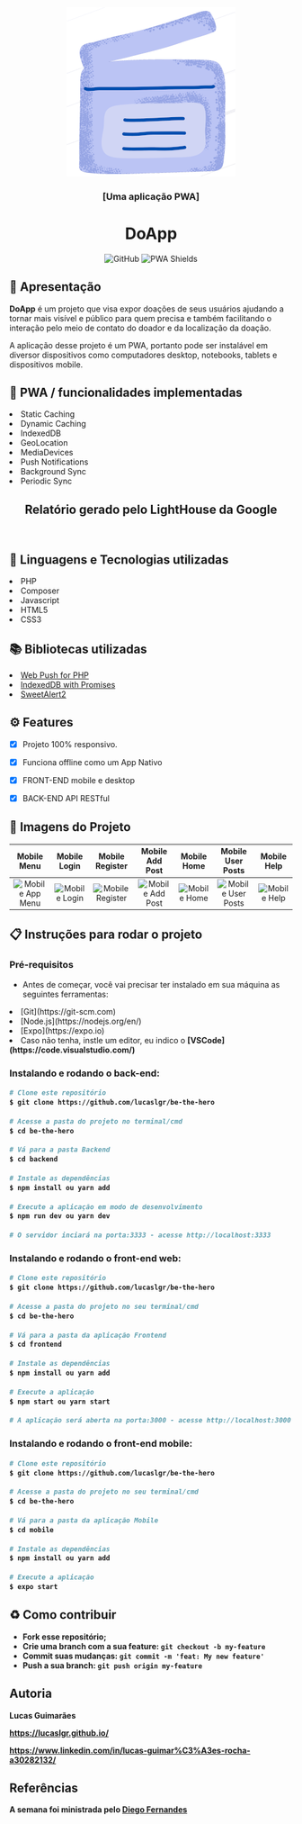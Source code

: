 <div align="center">
    <img src="./frontend/public/src/images/logos/logo.png" alt="Projeto DoApp" />
    <h3>[Uma aplicação PWA]</h3>
    <h1> DoApp </h1>
</div>

<div align="center">

![GitHub](https://img.shields.io/badge/license-MIT-green)
![PWA Shields](https://www.pwa-shields.com/1.0.0/series/classic/white/gray.svg)
</div>

## :loudspeaker: Apresentação

**DoApp** é um projeto que visa expor doações de seus usuários ajudando a tornar mais visível e público para quem precisa e também facilitando o interação pelo meio de contato do doador e da localização da doação.

A aplicação desse projeto é um PWA, portanto pode ser instalável em diversor dispositivos como computadores desktop, notebooks, tablets e dispositivos mobile. 

## :rocket: PWA / funcionalidades implementadas

<li>Static Caching</li>
<li>Dynamic Caching</li>
<li>IndexedDB</li>
<li>GeoLocation</li>
<li>MediaDevices</li>
<li>Push Notifications</li>
<li>Background Sync</li>
<li>Periodic Sync</li>

<h2 align="center">Relatório gerado pelo LightHouse da Google</h2>

<p align="center">
<img title="" src="https://raw.githubusercontent.com/lucaslgr/project-doapp/master/screenshot/lighthouse-repot.png" alt="" width="521" data-align="center">
</p>

## :memo: Linguagens e Tecnologias utilizadas

<li>PHP</li>
<li>Composer</li>
<li>Javascript</li>
<li>HTML5</li>
<li>CSS3</li>

## :books: Bibliotecas utilizadas

<li><a href=https://github.com/web-push-libs/web-push-php">Web Push for PHP</a></li>
<li><a href="https://github.com/jakearchibald/idb">IndexedDB with Promises</a></li>
<li><a href="https://sweetalert2.github.io/">SweetAlert2</a></li>

## ⚙ Features

- [x] Projeto 100% responsivo.

- [x] Funciona offline como um App Nativo

- [x] FRONT-END mobile e desktop

- [x] BACK-END API RESTful

## :flower_playing_cards: Imagens do Projeto

Mobile Menu        |  Mobile Login | Mobile Register       |  Mobile Add Post |  Mobile Home | Mobile User Posts | Mobile Help 
:-------------------------:|:-------------------------:|:-------------------------:|:-------------------------:|:-------------------------:|:-------------------------:|:-------------------------:
<img src="https://raw.githubusercontent.com/lucaslgr/project-doapp/master/screenshot/mobile-menu.png" title="Mobile App Menu " width="100%"> |<img src="https://raw.githubusercontent.com/lucaslgr/project-doapp/master/screenshot/mobile-login.png" title="Mobile Login" width="100%">|<img src="https://raw.githubusercontent.com/lucaslgr/project-doapp/master/screenshot/mobile-register.png" title="Mobile Register" width="100%"> |<img src="https://raw.githubusercontent.com/lucaslgr/project-doapp/master/screenshot/mobile-addpost.png" title="Mobile Add Post" width="100%">|<img src="https://raw.githubusercontent.com/lucaslgr/project-doapp/master/screenshot/mobile-home.png" title="Mobile Home" width="100%">|<img src="https://raw.githubusercontent.com/lucaslgr/project-doapp/master/screenshot/mobile-user-posts.png" title="Mobile User Posts" width="100%">|<img src="https://raw.githubusercontent.com/lucaslgr/project-doapp/master/screenshot/mobile-help.png" title="Mobile Help" width="100%">


## :clipboard: Instruções para rodar o projeto

### Pré-requisitos

- Antes de começar, você vai precisar ter instalado em sua máquina as seguintes ferramentas:

<li>[Git](https://git-scm.com)</li>
<li>[Node.js](https://nodejs.org/en/)</li>
<li>[Expo](https://expo.io)</li>
<li>Caso não tenha, instle um editor, eu indico o <b>[VSCode](https://code.visualstudio.com/)</li>

### Instalando e rodando o back-end:

```bash
# Clone este repositório
$ git clone https://github.com/lucaslgr/be-the-hero

# Acesse a pasta do projeto no terminal/cmd
$ cd be-the-hero

# Vá para a pasta Backend
$ cd backend

# Instale as dependências
$ npm install ou yarn add

# Execute a aplicação em modo de desenvolvimento
$ npm run dev ou yarn dev

# O servidor inciará na porta:3333 - acesse http://localhost:3333 
```

### Instalando e rodando o front-end web:

```bash
# Clone este repositório
$ git clone https://github.com/lucaslgr/be-the-hero

# Acesse a pasta do projeto no seu terminal/cmd
$ cd be-the-hero

# Vá para a pasta da aplicação Frontend
$ cd frontend

# Instale as dependências
$ npm install ou yarn add

# Execute a aplicação
$ npm start ou yarn start

# A aplicação será aberta na porta:3000 - acesse http://localhost:3000
```

### Instalando e rodando o front-end mobile:

```bash
# Clone este repositório
$ git clone https://github.com/lucaslgr/be-the-hero

# Acesse a pasta do projeto no seu terminal/cmd
$ cd be-the-hero

# Vá para a pasta da aplicação Mobile
$ cd mobile

# Instale as dependências
$ npm install ou yarn add

# Execute a aplicação
$ expo start
```

## :recycle: Como contribuir

- Fork esse repositório;
- Crie uma branch com a sua feature: `git checkout -b my-feature`
- Commit suas mudanças: `git commit -m 'feat: My new feature'`
- Push a sua branch: `git push origin my-feature`

## Autoria

Lucas Guimarães

https://lucaslgr.github.io/

https://www.linkedin.com/in/lucas-guimar%C3%A3es-rocha-a30282132/

## Referências

A semana foi ministrada pelo [Diego Fernandes](https://github.com/diego3g)
